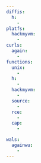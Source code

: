 ```yaml
---
diffis:
  h:
    -
platfs:
  hackmyvm:
    -
curls:
  again:
    -
functions:
  unix:
    -
  h:
    -
  hackmyvm:
    -
  source:
    -
  rce:
    -
  cap:
    -

wals:
  againwu:
    -
---
```

